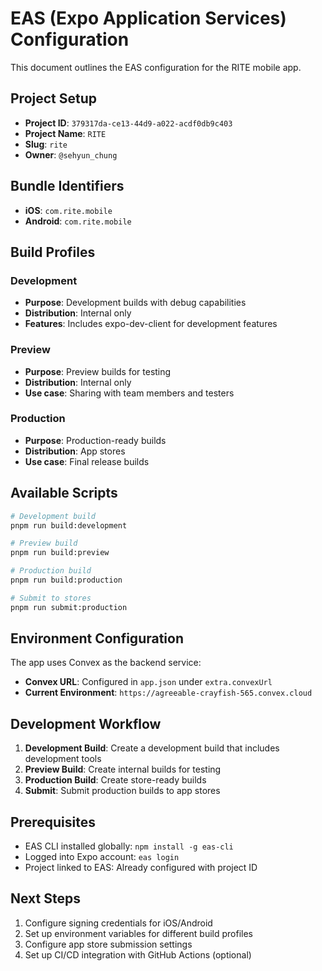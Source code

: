 # EAS (Expo Application Services) Configuration

This document outlines the EAS configuration for the RITE mobile app.

## Project Setup

- **Project ID**: `379317da-ce13-44d9-a022-acdf0db9c403`
- **Project Name**: `RITE`
- **Slug**: `rite`
- **Owner**: `@sehyun_chung`

## Bundle Identifiers

- **iOS**: `com.rite.mobile`
- **Android**: `com.rite.mobile`

## Build Profiles

### Development
- **Purpose**: Development builds with debug capabilities
- **Distribution**: Internal only
- **Features**: Includes expo-dev-client for development features

### Preview
- **Purpose**: Preview builds for testing
- **Distribution**: Internal only
- **Use case**: Sharing with team members and testers

### Production
- **Purpose**: Production-ready builds
- **Distribution**: App stores
- **Use case**: Final release builds

## Available Scripts

```bash
# Development build
pnpm run build:development

# Preview build
pnpm run build:preview

# Production build
pnpm run build:production

# Submit to stores
pnpm run submit:production
```

## Environment Configuration

The app uses Convex as the backend service:
- **Convex URL**: Configured in `app.json` under `extra.convexUrl`
- **Current Environment**: `https://agreeable-crayfish-565.convex.cloud`

## Development Workflow

1. **Development Build**: Create a development build that includes development tools
2. **Preview Build**: Create internal builds for testing
3. **Production Build**: Create store-ready builds
4. **Submit**: Submit production builds to app stores

## Prerequisites

- EAS CLI installed globally: `npm install -g eas-cli`
- Logged into Expo account: `eas login`
- Project linked to EAS: Already configured with project ID

## Next Steps

1. Configure signing credentials for iOS/Android
2. Set up environment variables for different build profiles
3. Configure app store submission settings
4. Set up CI/CD integration with GitHub Actions (optional)